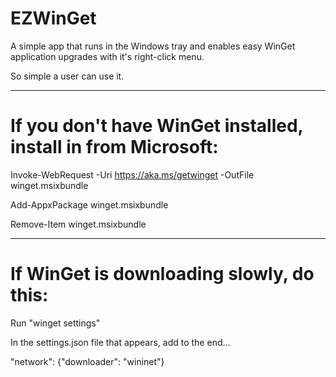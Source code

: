 # EZWinGet

A simple app that runs in the Windows tray and enables easy WinGet application upgrades with it's right-click menu.

So simple a user can use it.

______________________________________________________________________________________________________________________

# If you don't have WinGet installed, install in from Microsoft:

Invoke-WebRequest -Uri https://aka.ms/getwinget -OutFile winget.msixbundle

Add-AppxPackage winget.msixbundle

Remove-Item winget.msixbundle

______________________________________________________________________________________________________________________

# If WinGet is downloading slowly, do this:

Run "winget settings"

In the settings.json file that appears, add to the end...

"network": {"downloader": "wininet"}
